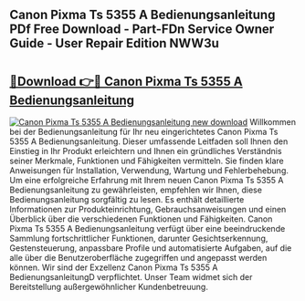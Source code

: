 ## Canon Pixma Ts 5355 A Bedienungsanleitung PDf Free Download - Part-FDn Service Owner Guide - User Repair Edition NWW3u

# <h2><a href="http://df4p0kb.blite.top/?on=Canon+Pixma+Ts+5355+A+Bedienungsanleitung">🔗Download 👉🔴 Canon Pixma Ts 5355 A Bedienungsanleitung</a></h2>

[![Canon Pixma Ts 5355 A Bedienungsanleitung new download](https://i.imgur.com/lujVjoI.png)](http://df4p0kb.blite.top/?on=Canon+Pixma+Ts+5355+A+Bedienungsanleitung)
Willkommen bei der Bedienungsanleitung für Ihr neu eingerichtetes Canon Pixma Ts 5355 A Bedienungsanleitung. Dieser umfassende Leitfaden soll Ihnen den Einstieg in Ihr Produkt erleichtern und Ihnen ein gründliches Verständnis seiner Merkmale, Funktionen und Fähigkeiten vermitteln. Sie finden klare Anweisungen für Installation, Verwendung, Wartung und Fehlerbehebung. Um eine erfolgreiche Erfahrung mit Ihrem neuen Canon Pixma Ts 5355 A Bedienungsanleitung zu gewährleisten, empfehlen wir Ihnen, diese Bedienungsanleitung sorgfältig zu lesen. Es enthält detaillierte Informationen zur Produkteinrichtung, Gebrauchsanweisungen und einen Überblick über die verschiedenen Funktionen und Fähigkeiten. Canon Pixma Ts 5355 A Bedienungsanleitung verfügt über eine beeindruckende Sammlung fortschrittlicher Funktionen, darunter Gesichtserkennung, Gestensteuerung, anpassbare Profile und automatisierte Aufgaben, auf die alle über die Benutzeroberfläche zugegriffen und angepasst werden können. Wir sind der Exzellenz Canon Pixma Ts 5355 A BedienungsanleitungD verpflichtet. Unser Team widmet sich der Bereitstellung außergewöhnlicher Kundenbetreuung.
